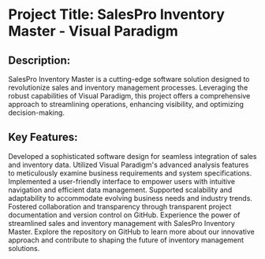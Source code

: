 # Project Title: SalesPro Inventory Master - Visual Paradigm

## Description:
SalesPro Inventory Master is a cutting-edge software solution designed to revolutionize sales and inventory management processes. Leveraging the robust capabilities of Visual Paradigm, this project offers a comprehensive approach to streamlining operations, enhancing visibility, and optimizing decision-making.

## Key Features:

Developed a sophisticated software design for seamless integration of sales and inventory data.
Utilized Visual Paradigm's advanced analysis features to meticulously examine business requirements and system specifications.
Implemented a user-friendly interface to empower users with intuitive navigation and efficient data management.
Supported scalability and adaptability to accommodate evolving business needs and industry trends.
Fostered collaboration and transparency through transparent project documentation and version control on GitHub.
Experience the power of streamlined sales and inventory management with SalesPro Inventory Master. Explore the repository on GitHub to learn more about our innovative approach and contribute to shaping the future of inventory management solutions.
